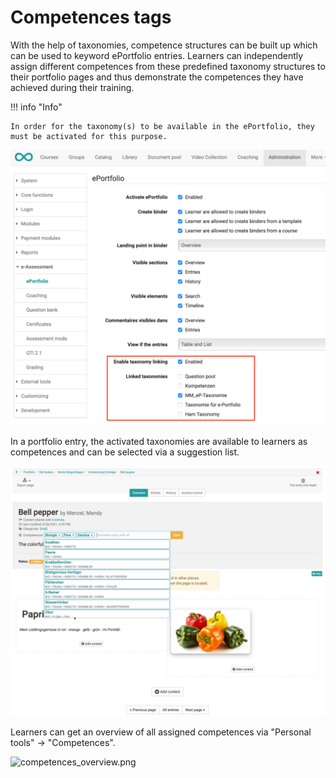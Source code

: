 # Competences tags

With the help of taxonomies, competence
structures can be built up which can be used to keyword
ePortfolio entries. Learners can independently assign different competences
from these predefined taxonomy structures to their portfolio pages and thus
demonstrate the competences they have achieved during their training.

!!! info "Info"

    In order for the taxonomy(s) to be available in the ePortfolio, they must be activated for this purpose.

![activate_tax.png](assets/Tax%20eP%20aktivieren%20EN.png)

  

In a portfolio entry, the activated taxonomies are available to learners as
competences and can be selected via a suggestion list.

![kompetences.png](assets/eP%20Kompetenz%20EN.png)

  

Learners can get an overview of all assigned competences via "Personal tools"
→ "Competences".

![competences_overview.png](assets/Kompetenz%20%C3%9Cbersicht%20EN.png)

  

  

  


